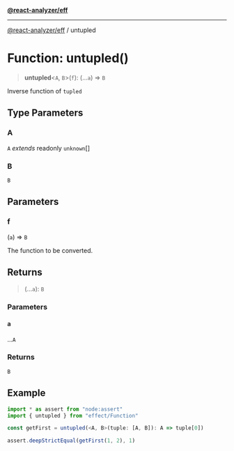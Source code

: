 [**@react-analyzer/eff**](../README.md)

***

[@react-analyzer/eff](../README.md) / untupled

# Function: untupled()

> **untupled**\<`A`, `B`\>(`f`): (...`a`) => `B`

Inverse function of `tupled`

## Type Parameters

### A

`A` *extends* readonly `unknown`[]

### B

`B`

## Parameters

### f

(`a`) => `B`

The function to be converted.

## Returns

> (...`a`): `B`

### Parameters

#### a

...`A`

### Returns

`B`

## Example

```ts
import * as assert from "node:assert"
import { untupled } from "effect/Function"

const getFirst = untupled(<A, B>(tuple: [A, B]): A => tuple[0])

assert.deepStrictEqual(getFirst(1, 2), 1)
```
